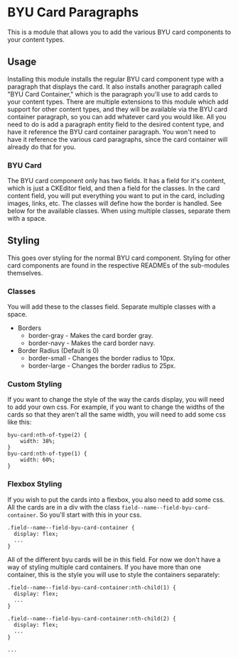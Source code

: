 # BYU Card Paragraphs

This is a module that allows you to add the various BYU card components to your content types.

## Usage

Installing this module installs the regular BYU card component type with a paragraph that displays the card. It also installs another paragraph called "BYU Card Container," which is the paragraph you'll use to add cards to your content types. There are multiple extensions to this module which add support for other content types, and they will be available via the BYU card container paragraph, so you can add whatever card you would like. All you need to do is add a paragraph entity field to the desired content type, and have it reference the BYU card container paragraph. You won't need to have it reference the various card paragraphs, since the card container will already do that for you.

### BYU Card

The BYU card component only has two fields. It has a field for it's content, which is just a CKEditor field, and then a field for the classes. In the card content field, you will put everything you want to put in the card, including images, links, etc. The classes will define how the border is handled. See below for the available classes. When using multiple classes, separate them with a space.

## Styling

This goes over styling for the normal BYU card component. Styling for other card components are found in the respective READMEs of the sub-modules themselves.

### Classes

You will add these to the classes field. Separate multiple classes with a space.

* Borders
  * border-gray - Makes the card border gray.
  * border-navy - Makes the card border navy.
* Border Radius (Default is 0)
  * border-small - Changes the border radius to 10px.
  * border-large - Changes the border radius to 25px.

### Custom Styling

If you want to change the style of the way the cards display, you will need to add your own css. For example, if you want to change the widths of the cards so that they aren't all the same width, you will need to add some css like this:
```$xslt
byu-card:nth-of-type(2) {
    width: 38%;
}
byu-card:nth-of-type(1) {
    width: 60%;
}
```

### Flexbox Styling

If you wish to put the cards into a flexbox, you also need to add some css. All the cards are in a div with the class `field--name--field-byu-card-container`. So you'll start with this in your css.

```$xslt
.field--name--field-byu-card-container {
  display: flex;
  ...
}
```

All of the different byu cards will be in this field. For now we don't have a way of styling multiple card containers. If you have more than one container, this is the style you will use to style the containers separately:
```$xslt
.field--name--field-byu-card-container:nth-child(1) {
  display: flex;
  ...
}

.field--name--field-byu-card-container:nth-child(2) {
  display: flex;
  ...
}

...
```